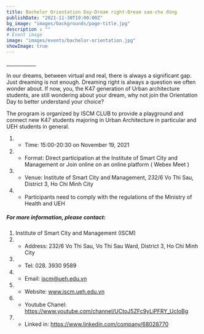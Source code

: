 ```yaml
---
title: Bachelor Orientation Day-Dream right-Dream sao-cho đúng
publishDate: "2021-11-30T19:00:00Z"
bg_image: "images/backgrounds/page-title.jpg"
description : ""
# Event image
image: "images/events/bachelor-orientation.jpg"
showImage: true
---
```


<!--StartFragment-->

\_\_\_\_\_\_\_\_\_\_\_\_

In our dreams, between virtual and real, there is always a significant gap. Just dreaming is not enough. Dreaming right is always a question we often wonder about. If now, you, the K47 generation of Urban architecture students, are still wondering about your dream, why not join the Orientation Day to better understand your choice?

The program is organized by ISCM CLUB to provide a playground and connect new K47 students majoring in Urban Architecture in particular and UEH students in general.



1. - Time: 15:00-20:30 on November 19, 2021

2. - Format: Direct participation at the Institute of Smart City and Management or Join online on an online platform ( Webex Meet )

3. - Venue: Institute of Smart City and Management, 232/6 Vo Thi Sau, District 3, Ho Chi Minh City

4. - Participants need to comply with the regulations of the Ministry of Health and UEH


##### For more information, please contact:
1. Institute of Smart City and Management (ISCM)
2. * Address: 232/6 Vo Thi Sau, Vo Thi Sau Ward, District 3, Ho Chi Minh City
3. * Tel: 028. 3930 9589
3. * Email: iscm@ueh.edu.vn 
3. * Website: www.iscm.ueh.edu.vn
4. * Youtube Chanel: https://www.youtube.com/channel/UCtoJ5ZFc9yLiPFRY_UcIoBg
5. * Linked in: https://www.linkedin.com/company/68028770